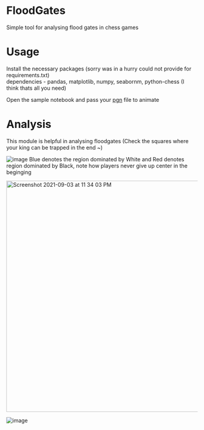 # FloodGates
Simple tool for analysing flood gates in chess games

# Usage
Install the necessary packages (sorry was in a hurry could not provide for requirements.txt)  
dependencies - pandas, matplotlib, numpy, seabornm, python-chess (I think thats all you need)  

Open the sample notebook and pass your [pgn](https://support.chess.com/article/658-what-are-pgn-fen) file to animate

# Analysis
This module is helpful in analysing floodgates (Check the squares where your king can be trapped in the end ~)  

![image](https://user-images.githubusercontent.com/17203541/132047614-aab926af-099a-4635-8e40-419c3977b176.png)
Blue denotes the region dominated by White and Red denotes region dominated by Black, note how players never give up center in the beginging

<img width="610" alt="Screenshot 2021-09-03 at 11 34 03 PM" src="https://user-images.githubusercontent.com/17203541/132048528-50ee8d80-a0fa-41cf-a94b-1a2575fb0836.png">

![image](https://user-images.githubusercontent.com/17203541/132049087-fb2300b1-901c-4a3f-a886-b09588858ce3.png)
